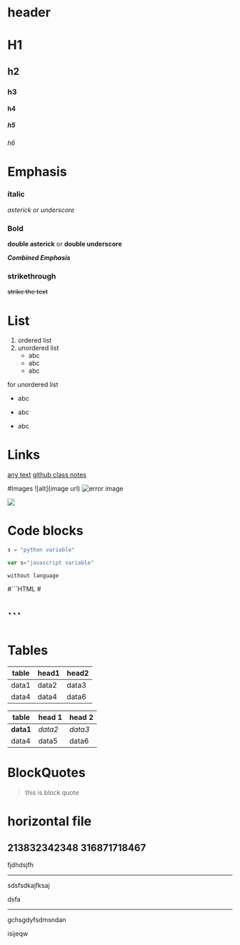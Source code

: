 # header
# H1
## h2
### h3
#### h4
##### h5
###### h6

# Emphasis
### italic
*asterick* or _underscore_
### Bold
**double asterick** or __double underscore__

*__Combined Emphasis__*

### strikethrough
~~strike the text~~
# List
1. ordered list
7. unordered list
    - abc
    * abc
    + abc

for unordered list
- abc
* abc
+ abc

# Links
[any text](url)
[github class notes](https://github.com/Anulekha1201/exercise1)

#Images
![alt](image url)
![error image](https://github.githubassets.com/images/modules/open_graph/github-octocat.png)

<img src="https://github.githubassets.com/images/modules/open_graph/github-octocat.png" atl="error">

# Code blocks
```python
s = "python variable"
```

```javascript
var s="javascript variable"
```
```
without language
```


#```HTML
#<html>
 #    <title>sample</title>
  #    </head>
   #  ```

# Tables
| table | head1 | head2 |
|----|----|----|
| data1 | data2 | data3 |
| data4| data4 | data6 |

table | head 1 | head 2
-----|-----|-----
**data1** | _data2_ | _data3_
data4 | data5 | data6

# BlockQuotes

> this is block quote
# horizontal file
213832342348
316871718467
-----
fjdhdsjfh
*****
sdsfsdkajfksaj

dsfa

____
gchsgdyfsdmsndan

isijeqw
